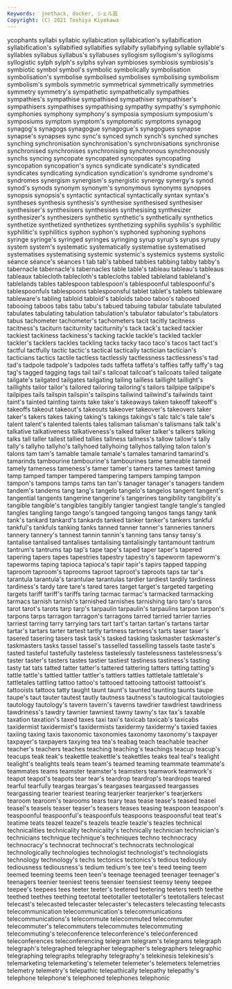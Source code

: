 ```yaml
---
Keywords:  jnethack, docker, シェル芸
Copyright: (C) 2021 Toshiya Kiyokawa
---
```

ycophants syllabi syllabic syllabication syllabication's syllabification syllabification's syllabified
syllabifies syllabify syllabifying syllable syllable's syllables syllabus syllabus's syllabuses syllogism
syllogism's syllogisms syllogistic sylph sylph's sylphs sylvan symbioses symbiosis symbiosis's
symbiotic symbol symbol's symbolic symbolically symbolisation symbolisation's symbolise symbolised symbolises
symbolising symbolism symbolism's symbols symmetric symmetrical symmetrically symmetries symmetry symmetry's
sympathetic sympathetically sympathies sympathies's sympathise sympathised sympathiser sympathiser's sympathisers sympathises
sympathising sympathy sympathy's symphonic symphonies symphony symphony's symposia symposium symposium's
symposiums symptom symptom's symptomatic symptoms synagog synagog's synagogs synagogue synagogue's
synagogues synapse synapse's synapses sync sync's synced synch synch's synched
synches synching synchronisation synchronisation's synchronisations synchronise synchronised synchronises synchronising synchronous
synchronously synchs syncing syncopate syncopated syncopates syncopating syncopation syncopation's syncs
syndicate syndicate's syndicated syndicates syndicating syndication syndication's syndrome syndrome's syndromes
synergism synergism's synergistic synergy synergy's synod synod's synods synonym synonym's
synonymous synonyms synopses synopsis synopsis's syntactic syntactical syntactically syntax syntax's
syntheses synthesis synthesis's synthesise synthesised synthesiser synthesiser's synthesisers synthesises synthesising
synthesizer synthesizer's synthesizers synthetic synthetic's synthetically synthetics synthetize synthetized synthetizes
synthetizing syphilis syphilis's syphilitic syphilitic's syphilitics syphon syphon's syphoned syphoning
syphons syringe syringe's syringed syringes syringing syrup syrup's syrups syrupy
system system's systematic systematically systematise systematised systematises systematising systemic systemic's
systemics systems systolic séance séance's séances t tab tab's tabbed
tabbies tabbing tabby tabby's tabernacle tabernacle's tabernacles table table's tableau
tableau's tableaus tableaux tablecloth tablecloth's tablecloths tabled tableland tableland's tablelands
tables tablespoon tablespoon's tablespoonful tablespoonful's tablespoonfuls tablespoons tablespoonsful tablet tablet's
tablets tableware tableware's tabling tabloid tabloid's tabloids taboo taboo's tabooed
tabooing taboos tabs tabu tabu's tabued tabuing tabular tabulate tabulated
tabulates tabulating tabulation tabulation's tabulator tabulator's tabulators tabus tachometer tachometer's
tachometers tacit tacitly tacitness tacitness's taciturn taciturnity taciturnity's tack tack's
tacked tackier tackiest tackiness tackiness's tacking tackle tackle's tackled tackler
tackler's tacklers tackles tackling tacks tacky taco taco's tacos tact
tact's tactful tactfully tactic tactic's tactical tactically tactician tactician's tacticians
tactics tactile tactless tactlessly tactlessness tactlessness's tad tad's tadpole tadpole's
tadpoles tads taffeta taffeta's taffies taffy taffy's tag tag's tagged
tagging tags tail tail's tailcoat tailcoat's tailcoats tailed tailgate tailgate's
tailgated tailgates tailgating tailing tailless taillight taillight's taillights tailor tailor's
tailored tailoring tailoring's tailors tailpipe tailpipe's tailpipes tails tailspin tailspin's
tailspins tailwind tailwind's tailwinds taint taint's tainted tainting taints take
take's takeaways taken takeoff takeoff's takeoffs takeout takeout's takeouts takeover
takeover's takeovers taker taker's takers takes taking taking's takings takings's
talc talc's tale tale's talent talent's talented talents tales talisman
talisman's talismans talk talk's talkative talkativeness talkativeness's talked talker talker's
talkers talking talks tall taller tallest tallied tallies tallness tallness's
tallow tallow's tally tally's tallyho tallyho's tallyhoed tallyhoing tallyhos tallying
talon talon's talons tam tam's tamable tamale tamale's tamales tamarind
tamarind's tamarinds tambourine tambourine's tambourines tame tameable tamed tamely tameness
tameness's tamer tamer's tamers tames tamest taming tamp tamped tamper
tampered tampering tampers tamping tampon tampon's tampons tamps tams tan
tan's tanager tanager's tanagers tandem tandem's tandems tang tang's tangelo
tangelo's tangelos tangent tangent's tangential tangents tangerine tangerine's tangerines tangibility
tangibility's tangible tangible's tangibles tangibly tangier tangiest tangle tangle's tangled
tangles tangling tango tango's tangoed tangoing tangos tangs tangy tank
tank's tankard tankard's tankards tanked tanker tanker's tankers tankful tankful's
tankfuls tanking tanks tanned tanner tanner's tanneries tanners tannery tannery's
tannest tannin tannin's tanning tans tansy tansy's tantalise tantalised tantalises
tantalising tantalisingly tantamount tantrum tantrum's tantrums tap tap's tape tape's
taped taper taper's tapered tapering tapers tapes tapestries tapestry tapestry's
tapeworm tapeworm's tapeworms taping tapioca tapioca's tapir tapir's tapirs tapped
tapping taproom taproom's taprooms taproot taproot's taproots taps tar tar's
tarantula tarantula's tarantulae tarantulas tardier tardiest tardily tardiness tardiness's tardy
tare tare's tared tares target target's targeted targeting targets tariff
tariff's tariffs taring tarmac tarmac's tarmacked tarmacking tarmacs tarnish tarnish's
tarnished tarnishes tarnishing taro taro's taros tarot tarot's tarots tarp
tarp's tarpaulin tarpaulin's tarpaulins tarpon tarpon's tarpons tarps tarragon tarragon's
tarragons tarred tarried tarrier tarries tarriest tarring tarry tarrying tars
tart tart's tartan tartan's tartans tartar tartar's tartars tarter tartest
tartly tartness tartness's tarts taser taser's tasered tasering tasers task
task's tasked tasking taskmaster taskmaster's taskmasters tasks tassel tassel's tasselled
tasselling tassels taste taste's tasted tasteful tastefully tasteless tastelessly tastelessness
tastelessness's taster taster's tasters tastes tastier tastiest tastiness tastiness's tasting
tasty tat tats tatted tatter tatter's tattered tattering tatters tatting
tatting's tattle tattle's tattled tattler tattler's tattlers tattles tattletale tattletale's
tattletales tattling tattoo tattoo's tattooed tattooing tattooist tattooist's tattooists tattoos
tatty taught taunt taunt's taunted taunting taunts taupe taupe's taut
tauter tautest tautly tautness tautness's tautological tautologies tautology tautology's tavern
tavern's taverns tawdrier tawdriest tawdriness tawdriness's tawdry tawnier tawniest tawny
tawny's tax tax's taxable taxation taxation's taxed taxes taxi taxi's
taxicab taxicab's taxicabs taxidermist taxidermist's taxidermists taxidermy taxidermy's taxied taxies
taxiing taxing taxis taxonomic taxonomies taxonomy taxonomy's taxpayer taxpayer's taxpayers
taxying tea tea's teabag teach teachable teacher teacher's teachers teaches
teaching teaching's teachings teacup teacup's teacups teak teak's teakettle teakettle's
teakettles teaks teal teal's tealight tealight's tealights teals team team's
teamed teaming teammate teammate's teammates teams teamster teamster's teamsters teamwork
teamwork's teapot teapot's teapots tear tear's teardrop teardrop's teardrops teared
tearful tearfully teargas teargas's teargases teargassed teargasses teargassing tearier teariest
tearing tearjerker tearjerker's tearjerkers tearoom tearoom's tearooms tears teary teas
tease tease's teased teasel teasel's teasels teaser teaser's teasers teases
teasing teaspoon teaspoon's teaspoonful teaspoonful's teaspoonfuls teaspoons teaspoonsful teat teat's
teatime teats teazel teazel's teazels teazle teazle's teazles technical technicalities
technicality technicality's technically technician technician's technicians technique technique's techniques techno
technocracy technocracy's technocrat technocrat's technocrats technological technologically technologies technologist technologist's
technologists technology technology's techs tectonics tectonics's tedious tediously tediousness tediousness's
tedium tedium's tee tee's teed teeing teem teemed teeming teems
teen teen's teenage teenaged teenager teenager's teenagers teenier teeniest teens
teensier teensiest teensy teeny teepee teepee's teepees tees teeter teeter's
teetered teetering teeters teeth teethe teethed teethes teething teetotal teetotaller
teetotaller's teetotallers telecast telecast's telecasted telecaster telecaster's telecasters telecasting telecasts
telecommunication telecommunication's telecommunications telecommunications's telecommute telecommuted telecommuter telecommuter's telecommuters telecommutes
telecommuting telecommuting's teleconference teleconference's teleconferenced teleconferences teleconferencing telegram telegram's telegrams
telegraph telegraph's telegraphed telegrapher telegrapher's telegraphers telegraphic telegraphing telegraphs telegraphy
telegraphy's telekinesis telekinesis's telemarketing telemarketing's telemeter telemeter's telemeters telemetries telemetry
telemetry's telepathic telepathically telepathy telepathy's telephone telephone's telephoned telephones telephonic
